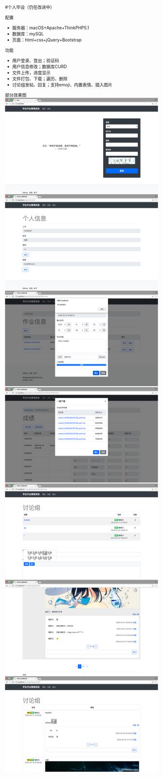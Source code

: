 #个人毕设（仍在改进中）

配置
* 服务器：macOS+Apache+ThinkPHP5.1
* 数据库：mySQL
* 页面：html+css+jQuery+Bootstrap

功能
* 用户登录、登出；验证码
* 用户信息修改；数据库CURD
* 文件上传，进度显示
* 文件打包、下载；遍历、删除
* 讨论组发帖、回复；支持emoji、内置表情、插入图片

部分效果图
![p1](./testshots/p1.png)
![p2](./testshots/p2.png)
![p3](./testshots/p3.png)
![p4](./testshots/p4.png)
![p5](./testshots/p5.png)
![p6](./testshots/p6.png)
![p7](./testshots/p7.png)
